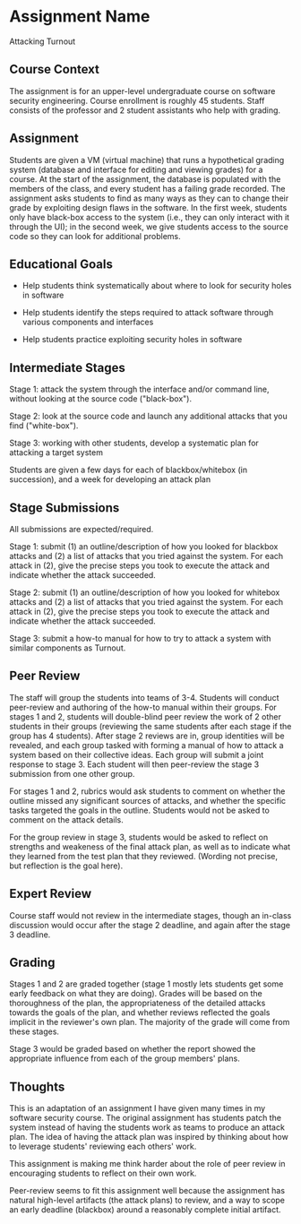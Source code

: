 # Assignment Name

Attacking Turnout

## Course Context

The assignment is for an upper-level undergraduate course on software
security engineering.  Course enrollment is roughly 45 students.
Staff consists of the professor and 2 student assistants who help with
grading.

## Assignment

Students are given a VM (virtual machine) that runs a hypothetical
grading system (database and interface for editing and viewing grades)
for a course.  At the start of the assignment, the database is
populated with the members of the class, and every student has a
failing grade recorded.  The assignment asks students to find as many
ways as they can to change their grade by exploiting design flaws in
the software.  In the first week, students only have black-box access
to the system (i.e., they can only interact with it through the UI);
in the second week, we give students access to the source code so they
can look for additional problems.

## Educational Goals

* Help students think systematically about where to look for security holes in software

* Help students identify the steps required to attack software through various components and interfaces

* Help students practice exploiting security holes in software

## Intermediate Stages

Stage 1: attack the system through the interface and/or command line,
without looking at the source code ("black-box").   

Stage 2: look at the source code and launch any additional attacks that you find ("white-box").

Stage 3: working with other students, develop a systematic plan for attacking a target system

Students are given a few days for each of blackbox/whitebox (in
succession), and a week for developing an attack plan

## Stage Submissions
 
All submissions are expected/required.
 
Stage 1: submit (1) an outline/description of how you looked for
blackbox attacks and (2) a list of attacks that you tried against the
system.  For each attack in (2), give the precise steps you took to
execute the attack and indicate whether the attack succeeded.   

Stage 2: submit (1) an outline/description of how you looked for
whitebox attacks and (2) a list of attacks that you tried against the
system.  For each attack in (2), give the precise steps you took to
execute the attack and indicate whether the attack succeeded.   

Stage 3: submit a how-to manual for how to try to attack a system with
similar components as Turnout.

## Peer Review

The staff will group the students into teams of 3-4.  Students will
conduct peer-review and authoring of the how-to manual within their
groups.  For stages 1 and 2, students will double-blind peer review
the work of 2 other students in their groups (reviewing the same
students after each stage if the group has 4 students).  After stage 2
reviews are in, group identities will be revealed, and each group
tasked with forming a manual of how to attack a system based on their
collective ideas.  Each group will submit a joint response to stage 3.
Each student will then peer-review the stage 3 submission from one
other group.

For stages 1 and 2, rubrics would ask students to comment on whether
the outline missed any significant sources of attacks, and whether the
specific tasks targeted the goals in the outline.  Students would not
be asked to comment on the attack details.

For the group review in stage 3, students would be asked to reflect on
strengths and weakeness of the final attack plan, as well as to
indicate what they learned from the test plan that they
reviewed. (Wording not precise, but reflection is the goal here).

## Expert Review

Course staff would not review in the intermediate stages, though an
in-class discussion would occur after the stage 2 deadline, and again
after the stage 3 deadline.

## Grading

Stages 1 and 2 are graded together (stage 1 mostly lets students get
some early feedback on what they are doing).  Grades will be based on
the thoroughness of the plan, the appropriateness of the detailed
attacks towards the goals of the plan, and whether reviews reflected
the goals implicit in the reviewer's own plan.  The majority of the
grade will come from these stages.

Stage 3 would be graded based on whether the report showed the
appropriate influence from each of the group members' plans.

## Thoughts

This is an adaptation of an assignment I have given many times in my
software security course.  The original assignment has students patch
the system instead of having the students work as teams to produce an
attack plan.  The idea of having the attack plan was inspired by
thinking about how to leverage students' reviewing each others' work.

This assignment is making me think harder about the role of peer
review in encouraging students to reflect on their own work.

Peer-review seems to fit this assignment well because the assignment
has natural high-level artifacts (the attack plans) to review, and a
way to scope an early deadline (blackbox) around a reasonably complete
initial artifact.